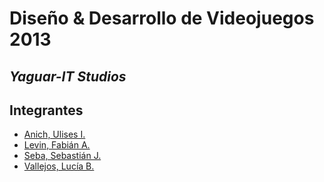 Diseño & Desarrollo de Videojuegos 2013
=======================================

***Yaguar-IT Studios***
-----------------------

Integrantes
-----------
* [Anich, Ulises I.](https://github.com/ulises7c7)
* [Levin, Fabián A.](https://github.com/fabianlevin88)
* [Seba, Sebastián J.](https://github.com/ssebastianj)
* [Vallejos, Lucía B.](https://github.com/luvallejos)
